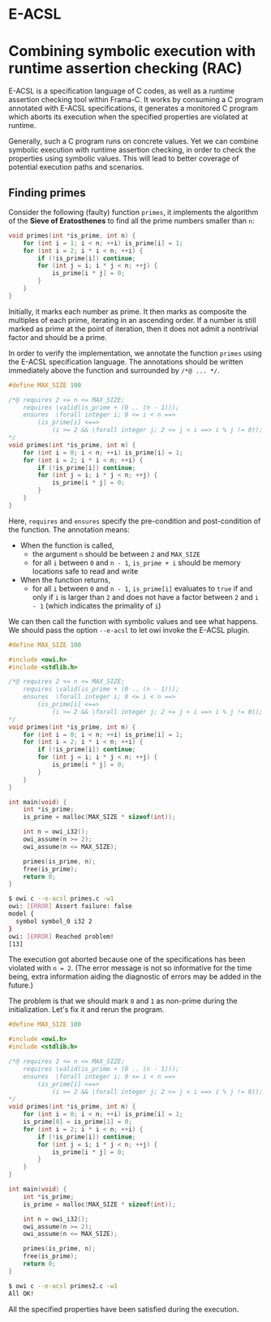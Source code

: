 # E-ACSL

# Combining symbolic execution with runtime assertion checking (RAC)

E-ACSL is a specification language of C codes, as well as a runtime assertion checking tool within Frama-C. It works by consuming a C program annotated with E-ACSL specifications, it generates a monitored C program which aborts its execution when the specified properties are violated at runtime.

Generally, such a C program runs on concrete values. Yet we can combine symbolic execution with runtime assertion checking, in order to check the properties using symbolic values. This will lead to better coverage of potential execution paths and scenarios.

## Finding primes

Consider the following (faulty) function `primes`, it implements the algorithm of the **Sieve of Eratosthenes** to find all the prime numbers smaller than `n`:

```c
void primes(int *is_prime, int n) {
    for (int i = 1; i < n; ++i) is_prime[i] = 1;
    for (int i = 2; i * i < n; ++i) {
        if (!is_prime[i]) continue;
        for (int j = i; i * j < n; ++j) {
            is_prime[i * j] = 0;
        }
    }
}
```

Initially, it marks each number as prime. It then marks as composite the multiples of each prime, iterating in an ascending order. If a number is still marked as prime at the point of iteration, then it does not admit a nontrivial factor and should be a prime.

In order to verify the implementation, we annotate the function `primes` using the E-ACSL specification language. The annotations should be written immediately above the function and surrounded by `/*@ ... */`.

```c
#define MAX_SIZE 100

/*@ requires 2 <= n <= MAX_SIZE;
    requires \valid(is_prime + (0 .. (n - 1)));
    ensures  \forall integer i; 0 <= i < n ==>
        (is_prime[i] <==>
            (i >= 2 && \forall integer j; 2 <= j < i ==> i % j != 0));
*/
void primes(int *is_prime, int n) {
    for (int i = 0; i < n; ++i) is_prime[i] = 1;
    for (int i = 2; i * i < n; ++i) {
        if (!is_prime[i]) continue;
        for (int j = i; i * j < n; ++j) {
            is_prime[i * j] = 0;
        }
    }
}
```

Here, `requires` and `ensures` specify the pre-condition and post-condition of the function. The annotation means:
- When the function is called,
  + the argument `n` should be between `2` and `MAX_SIZE`
  + for all `i` between `0` and `n - 1`, `is_prime + i` should be memory locations safe to read and write
- When the function returns,
  + for all `i` between `0` and `n - 1`, `is_prime[i]` evaluates to `true` if and only if `i` is larger than `2` and does not have a factor between `2` and `i - 1` (which indicates the primality of `i`)

We can then call the function with symbolic values and see what happens. We should pass the option `--e-acsl` to let owi invoke the E-ACSL plugin.

<!-- $MDX file=primes.c -->
```c
#define MAX_SIZE 100

#include <owi.h>
#include <stdlib.h>

/*@ requires 2 <= n <= MAX_SIZE;
    requires \valid(is_prime + (0 .. (n - 1)));
    ensures  \forall integer i; 0 <= i < n ==>
        (is_prime[i] <==>
            (i >= 2 && \forall integer j; 2 <= j < i ==> i % j != 0));
*/
void primes(int *is_prime, int n) {
    for (int i = 0; i < n; ++i) is_prime[i] = 1;
    for (int i = 2; i * i < n; ++i) {
        if (!is_prime[i]) continue;
        for (int j = i; i * j < n; ++j) {
            is_prime[i * j] = 0;
        }
    }
}

int main(void) {
    int *is_prime;
    is_prime = malloc(MAX_SIZE * sizeof(int));

    int n = owi_i32();
    owi_assume(n >= 2);
    owi_assume(n <= MAX_SIZE);

    primes(is_prime, n);
    free(is_prime);
    return 0;
}
```

```sh
$ owi c --e-acsl primes.c -w1
owi: [ERROR] Assert failure: false
model {
  symbol symbol_0 i32 2
}
owi: [ERROR] Reached problem!
[13]
```

The execution got aborted because one of the specifications has been violated with `n = 2`. (The error message is not so informative for the time being, extra information aiding the diagnostic of errors may be added in the future.)

The problem is that we should mark `0` and `1` as non-prime during the initialization. Let's fix it and rerun the program.

<!-- $MDX file=primes2.c -->
```c
#define MAX_SIZE 100

#include <owi.h>
#include <stdlib.h>

/*@ requires 2 <= n <= MAX_SIZE;
    requires \valid(is_prime + (0 .. (n - 1)));
    ensures  \forall integer i; 0 <= i < n ==>
        (is_prime[i] <==>
            (i >= 2 && \forall integer j; 2 <= j < i ==> i % j != 0));
*/
void primes(int *is_prime, int n) {
    for (int i = 0; i < n; ++i) is_prime[i] = 1;
    is_prime[0] = is_prime[1] = 0;
    for (int i = 2; i * i < n; ++i) {
        if (!is_prime[i]) continue;
        for (int j = i; i * j < n; ++j) {
            is_prime[i * j] = 0;
        }
    }
}

int main(void) {
    int *is_prime;
    is_prime = malloc(MAX_SIZE * sizeof(int));

    int n = owi_i32();
    owi_assume(n >= 2);
    owi_assume(n <= MAX_SIZE);

    primes(is_prime, n);
    free(is_prime);
    return 0;
}
```

```sh
$ owi c --e-acsl primes2.c -w1
All OK!
```

All the specified properties have been satisfied during the execution.


